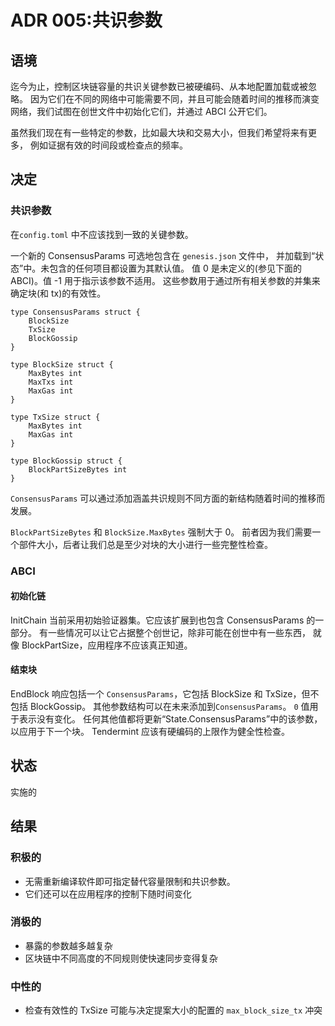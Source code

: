 # ADR 005:共识参数

## 语境

迄今为止，控制区块链容量的共识关键参数已被硬编码、从本地配置加载或被忽略。
因为它们在不同的网络中可能需要不同，并且可能会随着时间的推移而演变
网络，我们试图在创世文件中初始化它们，并通过 ABCI 公开它们。

虽然我们现在有一些特定的参数，比如最大块和交易大小，但我们希望将来有更多，
例如证据有效的时间段或检查点的频率。

## 决定

### 共识参数

在`config.toml` 中不应该找到一致的关键参数。

一个新的 ConsensusParams 可选地包含在 `genesis.json` 文件中，
并加载到“状态”中。未包含的任何项目都设置为其默认值。
值 0 是未定义的(参见下面的 ABCI)。值 -1 用于指示该参数不适用。
这些参数用于通过所有相关参数的并集来确定块(和 tx)的有效性。

```
type ConsensusParams struct {
    BlockSize
    TxSize
    BlockGossip
}

type BlockSize struct {
    MaxBytes int
    MaxTxs int
    MaxGas int
}

type TxSize struct {
    MaxBytes int
    MaxGas int
}

type BlockGossip struct {
    BlockPartSizeBytes int
}
```

`ConsensusParams` 可以通过添加涵盖共识规则不同方面的新结构随着时间的推移而发展。

`BlockPartSizeBytes` 和 `BlockSize.MaxBytes` 强制大于 0。
前者因为我们需要一个部件大小，后者让我们总是至少对块的大小进行一些完整性检查。

### ABCI

#### 初始化链

InitChain 当前采用初始验证器集。它应该扩展到也包含 ConsensusParams 的一部分。
有一些情况可以让它占据整个创世记，除非可能在创世中有一些东西，
就像 BlockPartSize，应用程序不应该真正知道。

#### 结束块

EndBlock 响应包括一个 `ConsensusParams`，它包括 BlockSize 和 TxSize，但不包括 BlockGossip。
其他参数结构可以在未来添加到`ConsensusParams`。
`0` 值用于表示没有变化。
任何其他值都将更新“State.ConsensusParams”中的该参数，以应用于下一个块。
Tendermint 应该有硬编码的上限作为健全性检查。

## 状态

实施的

## 结果

### 积极的

- 无需重新编译软件即可指定替代容量限制和共识参数。
- 它们还可以在应用程序的控制下随时间变化

### 消极的

- 暴露的参数越多越复杂
- 区块链中不同高度的不同规则使快速同步变得复杂

### 中性的

- 检查有效性的 TxSize 可能与决定提案大小的配置的 `max_block_size_tx` 冲突
